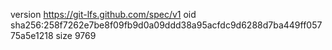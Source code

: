 version https://git-lfs.github.com/spec/v1
oid sha256:258f7262e7be8f09fb9d0a09ddd38a95acfdc9d6288d7ba449ff05775a5e1218
size 9769
